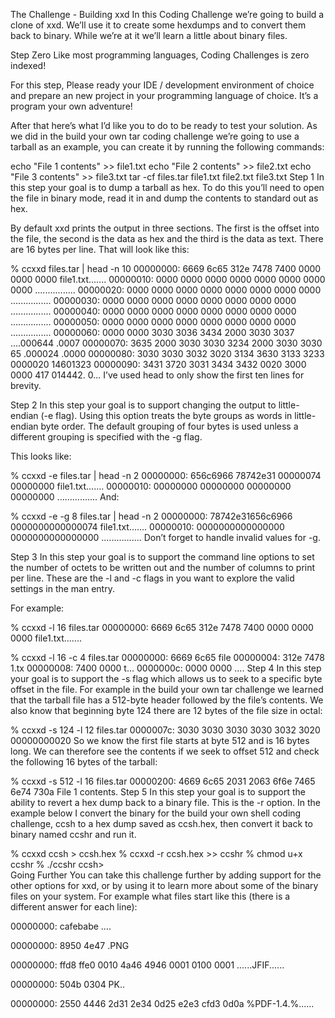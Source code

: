 
The Challenge - Building xxd
In this Coding Challenge we’re going to build a clone of xxd. We’ll use it to create some hexdumps and to convert them back to binary. While we’re at it we’ll learn a little about binary files.

Step Zero
Like most programming languages, Coding Challenges is zero indexed!

For this step, Please ready your IDE / development environment of choice and prepare an new project in your programming language of choice. It’s a program your own adventure!

After that here’s what I’d like you to do to be ready to test your solution. As we did in the build your own tar coding challenge we’re going to use a tarball as an example, you can create it by running the following commands:

echo "File 1 contents" >> file1.txt
echo "File 2 contents" >> file2.txt
echo "File 3 contents" >> file3.txt
tar -cf files.tar file1.txt file2.txt file3.txt
Step 1
In this step your goal is to dump a tarball as hex. To do this you’ll need to open the file in binary mode, read it in and dump the contents to standard out as hex.

By default xxd prints the output in three sections. The first is the offset into the file, the second is the data as hex and the third is the data as text. There are 16 bytes per line. That will look like this:

% ccxxd files.tar | head -n 10
00000000: 6669 6c65 312e 7478 7400 0000 0000 0000  file1.txt.......
00000010: 0000 0000 0000 0000 0000 0000 0000 0000  ................
00000020: 0000 0000 0000 0000 0000 0000 0000 0000  ................
00000030: 0000 0000 0000 0000 0000 0000 0000 0000  ................
00000040: 0000 0000 0000 0000 0000 0000 0000 0000  ................
00000050: 0000 0000 0000 0000 0000 0000 0000 0000  ................
00000060: 0000 0000 3030 3036 3434 2000 3030 3037  ....000644 .0007
00000070: 3635 2000 3030 3030 3234 2000 3030 3030  65 .000024 .0000
00000080: 3030 3030 3032 3020 3134 3630 3133 3233  0000020 14601323
00000090: 3431 3720 3031 3434 3432 0020 3000 0000  417 014442. 0...
I’ve used head to only show the first ten lines for brevity.

Step 2
In this step your goal is to support changing the output to little-endian (-e flag). Using this option treats the byte groups as words in little-endian byte order. The default grouping of four bytes is used unless a different grouping is specified with the -g flag.

This looks like:

% ccxxd -e files.tar | head -n 2
00000000: 656c6966 78742e31 00000074 00000000   file1.txt.......
00000010: 00000000 00000000 00000000 00000000   ................
And:

% ccxxd -e -g 8 files.tar | head -n 2
00000000: 78742e31656c6966 0000000000000074   file1.txt.......
00000010: 0000000000000000 0000000000000000   ................
Don’t forget to handle invalid values for -g.

Step 3
In this step your goal is to support the command line options to set the number of octets to be written out and the number of columns to print per line. These are the -l and -c flags in you want to explore the valid settings in the man entry.

For example:

% ccxxd -l 16 files.tar 
00000000: 6669 6c65 312e 7478 7400 0000 0000 0000  file1.txt.......

% ccxxd -l 16 -c 4 files.tar 
00000000: 6669 6c65  file
00000004: 312e 7478  1.tx
00000008: 7400 0000  t...
0000000c: 0000 0000  ....
Step 4
In this step your goal is to support the -s flag which allows us to seek to a specific byte offset in the file. For example in the build your own tar challenge we learned that the tarball file has a 512-byte header followed by the file’s contents. We also know that beginning byte 124 there are 12 bytes of the file size in octal:

% ccxxd -s 124 -l 12 files.tar
0000007c: 3030 3030 3030 3030 3032 3020            00000000020 
So we know the first file starts at byte 512 and is 16 bytes long. We can therefore see the contents if we seek to offset 512 and check the following 16 bytes of the tarball:

% ccxxd -s 512 -l 16 files.tar
00000200: 4669 6c65 2031 2063 6f6e 7465 6e74 730a  File 1 contents.
Step 5
In this step your goal is to support the ability to revert a hex dump back to a binary file. This is the -r option. In the example below I convert the binary for the build your own shell coding challenge, ccsh to a hex dump saved as ccsh.hex, then convert it back to binary named ccshr and run it.

% ccxxd ccsh > ccsh.hex
% ccxxd -r ccsh.hex >> ccshr
% chmod u+x ccshr 
% ./ccshr
ccsh>  
Going Further
You can take this challenge further by adding support for the other options for xxd, or by using it to learn more about some of the binary files on your system. For example what files start like this (there is a different answer for each line):

00000000: cafebabe                             ....

00000000: 8950 4e47                            .PNG

00000000: ffd8 ffe0 0010 4a46 4946 0001 0100 0001  ......JFIF......

00000000: 504b 0304                                PK..

00000000: 2550 4446 2d31 2e34 0d25 e2e3 cfd3 0d0a  %PDF-1.4.%......